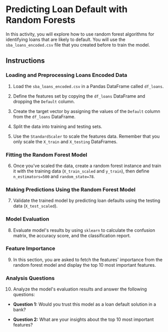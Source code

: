 # Predicting Loan Default with Random Forests

In this activity, you will explore how to use random forest algorithms for identifying loans that are likely to default. You will use the `sba_loans_encoded.csv` file that you created before to train the model.

## Instructions

### Loading and Preprocessing Loans Encoded Data

1. Load the `sba_loans_encoded.csv` in a Pandas DataFrame called `df_loans`.

2. Define the features set by copying the `df_loans` DataFrame and dropping the `Default` column.

3. Create the target vector by assigning the values of the `Default` column from the `df_loans` DataFrame.

4. Split the data into training and testing sets.

5. Use the `StandardScaler` to scale the features data. Remember that you only scale the `X_train` and `X_testing` DataFrames.

### Fitting the Random Forest Model

6. Once you've scaled the data, create a random forest instance and train it with the training data (`X_train_scaled` and `y_train`), then define `n_estimators=500` and `random_state=78`.

### Making Predictions Using the Random Forest Model

7. Validate the trained model by predicting loan defaults using the testing data (`X_test_scaled`).

### Model Evaluation

8. Evaluate model's results by using `sklearn` to calculate the confusion matrix, the accuracy score, and the classification report.

### Feature Importance

9. In this section, you are asked to fetch the features' importance from the random forest model and display the top 10 most important features.

### Analysis Questions

10. Analyze the model's evaluation results and answer the following questions:

* **Question 1:** Would you trust this model as a loan default solution in a bank?

* **Question 2:** What are your insights about the top 10 most important features?

